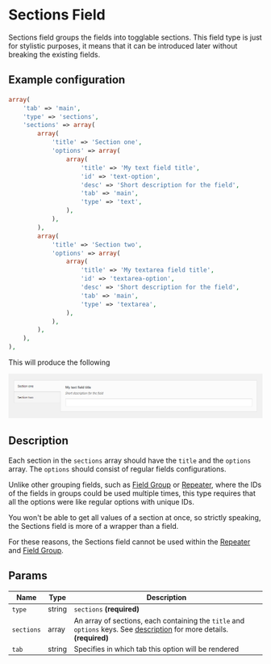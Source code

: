 # Sections Field

Sections field groups the fields into togglable sections. This field type is just for stylistic purposes, it means that it can be introduced later without breaking the existing fields.
 
## Example configuration

```php
array(
    'tab' => 'main',
    'type' => 'sections',
    'sections' => array(
        array(
            'title' => 'Section one',
            'options' => array(
                array(
                    'title' => 'My text field title',
                    'id' => 'text-option',
                    'desc' => 'Short description for the field',
                    'tab' => 'main',
                    'type' => 'text',
                ),
            ),
        ),
        array(
            'title' => 'Section two',
            'options' => array(
                array(
                    'title' => 'My textarea field title',
                    'id' => 'textarea-option',
                    'desc' => 'Short description for the field',
                    'tab' => 'main',
                    'type' => 'textarea',
                ),
            ),
        ),
    ),
),
```

This will produce the following

![](../assets/sections.png)

## Description

Each section in the `sections` array should have the `title` and the `options` array. The `options` should consist of regular fields configurations.

Unlike other grouping fields, such as [Field Group](field-group.md) or [Repeater](repeater.md), where the IDs of the fields in groups could be used multiple times, this type requires that all the options were like regular options with unique IDs.

You won't be able to get all values of a section at once, so strictly speaking, the Sections field is more of a wrapper than a field.

For these reasons, the Sections field cannot be used within the [Repeater](repeater.md) and [Field Group](field-group.md).

## Params

| Name | Type | Description |
| --- | --- | --- |
| `type` | string | `sections` **(required)**
| `sections` | array | An array of sections, each containing the `title` and `options` keys. See [description](description.md) for more details. **(required)**
| `tab` | string | Specifies in which tab this option will be rendered